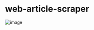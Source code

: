 # web-article-scraper

![image](https://user-images.githubusercontent.com/48623046/126608448-71e0ed9b-631e-4067-b94b-d2cdf44f5b35.png)
